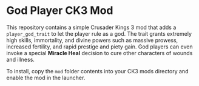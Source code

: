 # God Player CK3 Mod

This repository contains a simple Crusader Kings 3 mod that adds a `player_god_trait` to let the player rule as a god.
The trait grants extremely high skills, immortality, and divine powers such as massive prowess,
increased fertility, and rapid prestige and piety gain. God players can even invoke a special
**Miracle Heal** decision to cure other characters of wounds and illness.

To install, copy the `mod` folder contents into your CK3 mods directory and enable the mod in the launcher.
